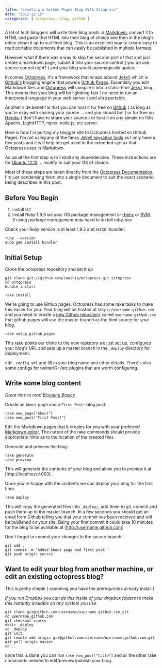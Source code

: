 ```yaml
---
title: "Creating a Github Pages Blog With Octopress"
date: "2012-12-15"
categories: [ octopress, blog, github ]
---
```


A lot of tech bloggers will write their blog posts in [Markdown](http://daringfireball.net/projects/markdown/), convert it to HTML and paste that HTML into their blog of choice and then in the blog's editor clean it up to suit their blog.   This is an excellent way to create easy to read portable documents that can easily be published in multiple formats.

However what if there was a way to skip the second part of that and just create a markdown page, submit it into your source control ( you *do* use source control right? ) and your blog would automagically update.    

<!--more-->

In comes [Octopress](http://octopress.org/),  it's a framework that wraps around [Jekyll](https://help.github.com/articles/using-jekyll-with-pages) which is [Github's](https://github.com/) blogging engine that powers [Github Pages](http://pages.github.com/).   Essentially you edit Markdown files and [Octopress](http://octopress.org/) will compile it into a static-html [Jekyll](https://help.github.com/articles/using-jekyll-with-pages) blog.     This means that your blog will be lightning fast ( no need to run an interpreted language in your web server ) and ultra portable.   

Another side benefit is that you can host it for free on [Github](https://github.com/) ( as long as you're okay with sharing your source ... and you should be! ) or for free on [Heroku](http://www.heroku.com/) ( don't have to share your source ) or host it on any simple no frills Apache, LightHTTP, nginx, node.js, etc server.

Here is how I'm porting my blogger site to Octopress hosted on Github Pages.   I'm not using any of the fancy [Jekyll migration tools](https://github.com/mojombo/jekyll/wiki/blog-migrations) as I only have a few posts and it will help me get used to the extended syntax that Octopress uses in Markdown.

As usual the first step is to install any dependencies.   These instructions are for [Ubuntu 12.10](http://www.ubuntu.com/) ... modify to suit your OS of choice.

Most of these steps are taken directly from the [Octopress Documentation](http://octopress.org/docs/),   I'm just condensing them into a single document to suit the exact scenario being described in this post.

## Before You Begin

1. Install Git 
2. Install Ruby 1.9.3 via your OS package management or [rbenv](http://octopress.org/docs/setup/rbenv/) or [RVM](http://octopress.org/docs/setup/rvm/).    
*If using package management may need to install ruby-dev*

Check your Ruby version is at least 1.9.3 and install bundler:

```
ruby --version 
sudo gem install bundler
```

## Initial Setup 

Clone the octopress repository and set it up

```
git clone git://github.com/imathis/octopress.git octopress
cd octopress
bundle install

rake install
```

We're going to use Github pages.   Octopress has some rake tasks to make this easier for you.    Your blog will be hosted at `http://username.github.com` and you need to create a [new Github repository](https://github.com/repositories/new) called `username.github.com` that github pages will use the master branch as the html source for your blog.


```
rake setup_github_pages
```

This rake points our clone to the new repistory we just set up, configures your blog's URL and sets up a master branch in the `_deploy` directory for deployment.    

edit `_config.yml` and fill in your blog name and other details.   There's also some configs for twitter/G+/etc plugins that are worth configuring.

## Write some blog content
*Great time to read [Blogging Basics](http://octopress.org/docs/blogging)*

Create an `About` page and a `First Post!` blog post:

```
rake new_page["About"]
rake new_post["First Post!"]
```

Edit the Markdown pages that it creates for you with your preferred [Markdown editor](http://sourceforge.net/p/retext/home/ReText/).   The output of the rake commands should provide appropriate hints as to the location of the created files.



Generate and preview the blog:

```
rake generate
rake preview
```

This will generate the contents of your blog and allow you to preview it at [http://localhost:4000].

Once you're happy with the contents we can deploy your blog for the first time.

```
rake deploy
```
This will copy the generated files into `_deploy/`, add them to git, commit and push them up to the master branch. In a few seconds you should get an email from Github telling you that your commit has been received and will be published on your site.   Being your first commit it could take 10 minutes for the blog to be available at [http://username.github.com]

Don't forget to commit your changes to the source branch:

```
git add .
git commit -m 'Added About page and first post!'
git push origin source
```

## Want to edit your blog from another machine,  or edit an existing octopress blog?

This is pretty simple ( assuming you have the prerequisites already install ).  

*If you run Dropbox you can do this inside of your dropbox folders to make this instantly avaiable on any system you use.*

```
git clone git@github.com:username/username.github.com.git
cd username.github.com
git checkout source
mkdir _deploy
cd _deploy
git init
git remote add origin git@github.com:username/username.github.com.git
git pull origin master
cd ..
```

once this is done you can run `rake new_post["title"]` and all the other rake commands needed to edit/preview/publish your blog.
